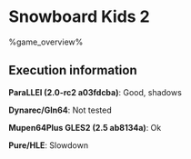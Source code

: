 # Snowboard Kids 2 

%game_overview%

## Execution information

**ParaLLEl (2.0-rc2 a03fdcba)**: Good, shadows

**Dynarec/Gln64**: Not tested

**Mupen64Plus GLES2 (2.5 ab8134a)**: Ok

**Pure/HLE**: Slowdown